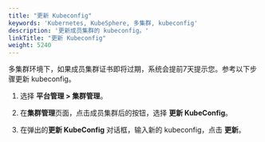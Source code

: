 ```yaml
---
title: "更新 Kubeconfig"
keywords: 'Kubernetes, KubeSphere, 多集群, kubeconfig'
description: '更新成员集群的 kubeconfig。'
linkTitle: "更新 Kubeconfig"
weight: 5240
---
```


多集群环境下，如果成员集群证书即将过期，系统会提前7天提示您。参考以下步骤更新 kubeconfig。

1. 选择 **平台管理 > 集群管理**。

2. 在**集群管理**页面，点击成员集群后的按钮，选择 **更新 KubeConfig**。

3. 在弹出的**更新 KubeConfig** 对话框，输入新的 kubeconfig，点击 **更新**。



